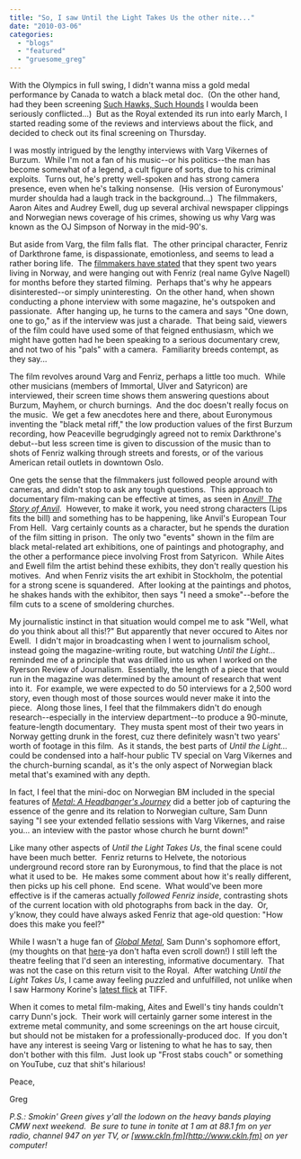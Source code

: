 ```yaml
---
title: "So, I saw Until the Light Takes Us the other nite..."
date: "2010-03-06"
categories: 
  - "blogs"
  - "featured"
  - "gruesome_greg"
---
```


With the Olympics in full swing, I didn't wanna miss a gold medal performance by Canada to watch a black metal doc.  (On the other hand, had they been screening [Such Hawks, Such Hounds](http://www.youtube.com/watch?v=yhRYmYHJxrc) I woulda been seriously conflicted...)  But as the Royal extended its run into early March, I started reading some of the reviews and interviews about the flick, and decided to check out its final screening on Thursday.

I was mostly intrigued by the lengthy interviews with Varg Vikernes of Burzum.  While I'm not a fan of his music--or his politics--the man has become somewhat of a legend, a cult figure of sorts, due to his criminal exploits.  Turns out, he's pretty well-spoken and has strong camera presence, even when he's talking nonsense.  (His version of Euronymous' murder shoulda had a laugh track in the background...)  The filmmakers, Aaron Aites and Audrey Ewell, dug up several archival newspaper clippings and Norwegian news coverage of his crimes, showing us why Varg was known as the OJ Simpson of Norway in the mid-90's.

But aside from Varg, the film falls flat.  The other principal character, Fenriz of Darkthrone fame, is dispassionate, emotionless, and seems to lead a rather boring life.  The [filmmakers have stated](http://www.avclub.com/articles/until-the-light-takes-us-directors-aaron-aites-and,35962/) that they spent two years living in Norway, and were hanging out with Fenriz (real name Gylve Nagell) for months before they started filming.  Perhaps that's why he appears disinterested--or simply uninteresting.  On the other hand, when shown conducting a phone interview with some magazine, he's outspoken and passionate.  After hanging up, he turns to the camera and says "One down, one to go," as if the interview was just a charade.  That being said, viewers of the film could have used some of that feigned enthusiasm, which we might have gotten had he been speaking to a serious documentary crew, and not two of his "pals" with a camera.  Familiarity breeds contempt, as they say...

The film revolves around Varg and Fenriz, perhaps a little too much.  While other musicians (members of Immortal, Ulver and Satyricon) are interviewed, their screen time shows them answering questions about Burzum, Mayhem, or church burnings.  And the doc doesn't really focus on the music.  We get a few anecdotes here and there, about Euronymous inventing the "black metal riff," the low production values of the first Burzum recording, how Peaceville begrudgingly agreed not to remix Darkthrone's debut--but less screen time is given to discussion of the music than to shots of Fenriz walking through streets and forests, or of the various American retail outlets in downtown Oslo.

One gets the sense that the filmmakers just followed people around with cameras, and didn't stop to ask any tough questions.  This approach to documentary film-making can be effective at times, as seen in [_Anvil!  The Story of Anvil_](http://www.anvilthemovie.com/).  However, to make it work, you need strong characters (Lips fits the bill) and something has to be happening, like Anvil's European Tour From Hell.  Varg certainly counts as a character, but he spends the duration of the film sitting in prison.  The only two "events" shown in the film are black metal-related art exhibitions, one of paintings and photography, and the other a performance piece involving Frost from Satyricon.  While Aites and Ewell film the artist behind these exhibits, they don't really question his motives.  And when Fenriz visits the art exhibit in Stockholm, the potential for a strong scene is squandered.  After looking at the paintings and photos, he shakes hands with the exhibitor, then says "I need a smoke"--before the film cuts to a scene of smoldering churches.

My journalistic instinct in that situation would compel me to ask "Well, what do you think about all this!?" But apparently that never occured to Aites nor Ewell.  I didn't major in broadcasting when I went to journalism school, instead going the magazine-writing route, but watching _Until the Light..._ reminded me of a principle that was drilled into us when I worked on the Ryerson Review of Journalism.  Essentially, the length of a piece that would run in the magazine was determined by the amount of research that went into it.  For example, we were expected to do 50 interviews for a 2,500 word story, even though most of those sources would never make it into the piece.  Along those lines, I feel that the filmmakers didn't do enough research--especially in the interview department--to produce a 90-minute, feature-length documentary.  They musta spent most of their two years in Norway getting drunk in the forest, cuz there definitely wasn't two years' worth of footage in this film.  As it stands, the best parts of _Until the Light..._ could be condensed into a half-hour public TV special on Varg Vikernes and the church-burning scandal, as it's the only aspect of Norwegian black metal that's examined with any depth.

In fact, I feel that the mini-doc on Norwegian BM included in the special features of [_Metal: A Headbanger's Journey_](http://www.metalhistory.com/) did a better job of capturing the essence of the genre and its relation to Norwegian culture, Sam Dunn saying "I see your extended fellatio sessions with Varg Vikernes, and raise you... an inteview with the pastor whose church he burnt down!"

Like many other aspects of _Until the Light Takes Us_, the final scene could have been much better.  Fenriz returns to Helvete, the notorious underground record store ran by Euronymous, to find that the place is not what it used to be.  He makes some comment about how it's really different, then picks up his cell phone.  End scene.  What would've been more effective is if the cameras actually _followed Fenriz inside_, contrasting shots of the current location with old photographs from back in the day.  Or, y'know, they could have always asked Fenriz that age-old question: "How does this make you feel?"

While I wasn't a huge fan of [_Global Metal_](http://www.globalmetalfilm.com/global-metal-01.html), Sam Dunn's sophomore effort, (my thoughts on that [here](http://www.toohightogetitright.com/reviews/concerts/nxne.html)\-ya don't hafta even scroll down!) I still left the theatre feeling that I'd seen an interesting, informative documentary.  That was not the case on this return visit to the Royal.  After watching _Until the Light Takes Us_, I came away feeling puzzled and unfulfilled, not unlike when I saw Harmony Korine's [latest flick](http://tiff.net/filmsandschedules/films/trashhumpers) at TIFF.

When it comes to metal film-making, Aites and Ewell's tiny hands couldn't carry Dunn's jock.  Their work will certainly garner some interest in the extreme metal community, and some screenings on the art house circuit, but should not be mistaken for a professionally-produced doc.  If you don't have any interest is seeing Varg or listening to what he has to say, then don't bother with this film.  Just look up "Frost stabs couch" or something on YouTube, cuz that shit's hilarious!

Peace,

Greg

_P.S.: Smokin' Green gives y'all the lodown on the heavy bands playing CMW next weekend.  Be sure to tune in tonite at 1 am at 88.1 fm on yer radio, channel 947 on yer TV, or [www.ckln.fm](http://www.ckln.fm) on yer computer!_
